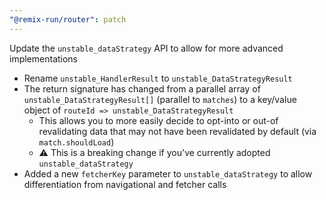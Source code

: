 ```yaml
---
"@remix-run/router": patch
---
```


Update the `unstable_dataStrategy` API to allow for more advanced implementations

- Rename `unstable_HandlerResult` to `unstable_DataStrategyResult`
- The return signature has changed from a parallel array of `unstable_DataStrategyResult[]` (parallel to `matches`) to a key/value object of `routeId => unstable_DataStrategyResult`
  - This allows you to more easily decide to opt-into or out-of revalidating data that may not have been revalidated by default (via `match.shouldLoad`)
  - ⚠️ This is a breaking change if you've currently adopted `unstable_dataStrategy`
- Added a new `fetcherKey` parameter to `unstable_dataStrategy` to allow differentiation from navigational and fetcher calls
